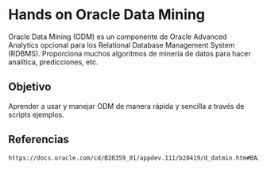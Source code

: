 Hands on Oracle Data Mining
==========================================

Oracle Data Mining (ODM) es un componente de Oracle Advanced Analytics opcional para los Relational Database Management System (RDBMS). Proporciona muchos algoritmos de minería de datos para hacer analítica, predicciones, etc.

## Objetivo

Aprender a usar y manejar ODM de manera rápida y sencilla a través de scripts ejemplos.

## Referencias

    https://docs.oracle.com/cd/B28359_01/appdev.111/b28419/d_datmin.htm#BAJBGHGD
